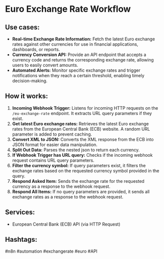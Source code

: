 # Euro Exchange Rate Workflow

## Use cases:

*   **Real-time Exchange Rate Information:** Fetch the latest Euro exchange rates against other currencies for use in financial applications, dashboards, or reports.
*   **Currency Conversion API:** Provide an API endpoint that accepts a currency code and returns the corresponding exchange rate, allowing users to easily convert amounts.
*   **Automated Alerts:** Monitor specific exchange rates and trigger notifications when they reach a certain threshold, enabling timely decision-making.

## How it works:

1.  **Incoming Webhook Trigger:** Listens for incoming HTTP requests on the `/eu-exchange-rate` endpoint. It extracts URL query parameters if they exist.
2.  **Get latest Euro exchange rates:** Retrieves the latest Euro exchange rates from the European Central Bank (ECB) website. A random URL parameter is added to prevent caching.
3.  **Convert XML to JSON:** Converts the XML response from the ECB into JSON format for easier data manipulation.
4.  **Split Out Data:** Parses the nested json to return each currency.
5.  **If Webhook Trigger has URL query:** Checks if the incoming webhook request contains URL query parameters.
6.  **Filter the currency symbol:** If query parameters exist, it filters the exchange rates based on the requested currency symbol provided in the query.
7.  **Respond Asked Item:** Sends the exchange rate for the requested currency as a response to the webhook request.
8.  **Respond All Items:** If no query parameters are provided, it sends all exchange rates as a response to the webhook request.

## Services:

*   European Central Bank (ECB) API (via HTTP Request)

## Hashtags:

#n8n #automation #exchangerate #euro #API
